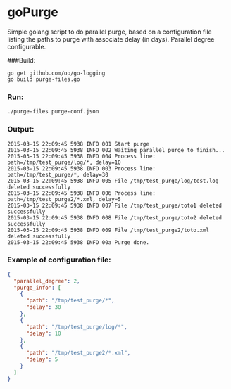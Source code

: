 # goPurge
Simple golang script to do parallel purge, based on a configuration file listing the paths to purge with associate delay (in days). Parallel degree configurable.

###Build:

```
go get github.com/op/go-logging
go build purge-files.go
````

### Run:
```
./purge-files purge-conf.json
```

### Output:
```
2015-03-15 22:09:45 5938 INFO 001 Start purge
2015-03-15 22:09:45 5938 INFO 002 Waiting parallel purge to finish...
2015-03-15 22:09:45 5938 INFO 004 Process line: path=/tmp/test_purge/log/*, delay=10
2015-03-15 22:09:45 5938 INFO 003 Process line: path=/tmp/test_purge/*, delay=30
2015-03-15 22:09:45 5938 INFO 005 File /tmp/test_purge/log/test.log deleted successfully
2015-03-15 22:09:45 5938 INFO 006 Process line: path=/tmp/test_purge2/*.xml, delay=5
2015-03-15 22:09:45 5938 INFO 007 File /tmp/test_purge/toto1 deleted successfully
2015-03-15 22:09:45 5938 INFO 008 File /tmp/test_purge/toto2 deleted successfully
2015-03-15 22:09:45 5938 INFO 009 File /tmp/test_purge2/toto.xml deleted successfully
2015-03-15 22:09:45 5938 INFO 00a Purge done.
```

### Example of configuration file:

```json
{
  "parallel_degree": 2,
  "purge_info": [
    {
      "path": "/tmp/test_purge/*",
      "delay": 30
    },
    {
      "path": "/tmp/test_purge/log/*",
      "delay": 10
    },
    {
      "path": "/tmp/test_purge2/*.xml",
      "delay": 5
    }
  ]
}
```
